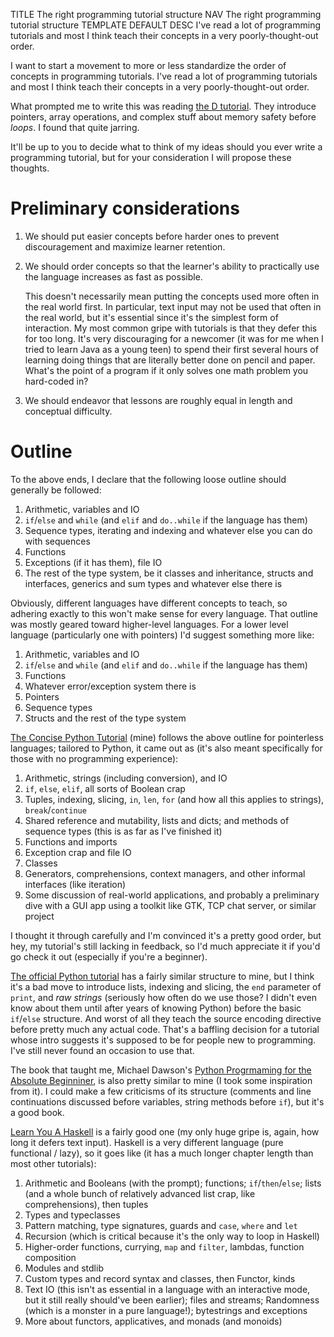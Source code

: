 TITLE The right programming tutorial structure
NAV The right programming tutorial structure
TEMPLATE DEFAULT
DESC I've read a lot of programming tutorials and most I think teach their concepts in a very poorly-thought-out order.

I want to start a movement to more or less standardize the order of concepts in programming tutorials. I've read a lot of programming tutorials and most I think teach their concepts in a very poorly-thought-out order.

What prompted me to write this was reading [the D tutorial](https://tour.dlang.org/tour/en). They introduce pointers, array operations, and complex stuff about memory safety before *loops*. I found that quite jarring.

It'll be up to you to decide what to think of my ideas should you ever write a programming tutorial, but for your consideration I will propose these thoughts.

# Preliminary considerations

1. We should put easier concepts before harder ones to prevent discouragement and maximize learner retention.

2. We should order concepts so that the learner's ability to practically use the language increases as fast as possible.

	This doesn't necessarily mean putting the concepts used more often in the real world first. In particular, text input may not be used that often in the real world, but it's essential since it's the simplest form of interaction. My most common gripe with tutorials is that they defer this for too long. It's very discouraging for a newcomer (it was for me when I tried to learn Java as a young teen) to spend their first several hours of learning doing things that are literally better done on pencil and paper. What's the point of a program if it only solves one math problem you hard-coded in?

3. We should endeavor that lessons are roughly equal in length and conceptual difficulty.

# Outline

To the above ends, I declare that the following loose outline should generally be followed:

1. Arithmetic, variables and IO
2. `if`/`else` and `while` (and `elif` and `do..while` if the language has them)
3. Sequence types, iterating and indexing and whatever else you can do with sequences
4. Functions
5. Exceptions (if it has them), file IO
6. The rest of the type system, be it classes and inheritance, structs and interfaces, generics and sum types and whatever else there is

Obviously, different languages have different concepts to teach, so adhering exactly to this won't make sense for every language. That outline was mostly geared toward higher-level languages. For a lower level language (particularly one with pointers) I'd suggest something more like:

1. Arithmetic, variables and IO
2. `if`/`else` and `while` (and `elif` and `do..while` if the language has them)
3. Functions
4. Whatever error/exception system there is
5. Pointers
6. Sequence types
7. Structs and the rest of the type system

[The Concise Python Tutorial](https://yujiri.xyz/software/pythontut1) (mine) follows the above outline for pointerless languages; tailored to Python, it came out as (it's also meant specifically for those with no programming experience):

1. Arithmetic, strings (including conversion), and IO
2. `if`, `else`, `elif`, all sorts of Boolean crap
3. Tuples, indexing, slicing, `in`, `len`, `for` (and how all this applies to strings), `break`/`continue`
4. Shared reference and mutability, lists and dicts; and methods of sequence types (this is as far as I've finished it)
5. Functions and imports
6. Exception crap and file IO
7. Classes
8. Generators, comprehensions, context managers, and other informal interfaces (like iteration)
9. Some discussion of real-world applications, and probably a preliminary dive with a GUI app using a toolkit like GTK, TCP chat server, or similar project

I thought it through carefully and I'm convinced it's a pretty good order, but hey, my tutorial's still lacking in feedback, so I'd much appreciate it if you'd go check it out (especially if you're a beginner).

[The official Python tutorial](https://docs.python.org/3/tutorial/index.html) has a fairly similar structure to mine, but I think it's a bad move to introduce lists, indexing and slicing, the `end` parameter of `print`, and *raw strings* (seriously how often do we use those? I didn't even know about them until after years of knowing Python) before the basic `if`/`else` structure. And worst of all they teach the source encoding directive before pretty much any actual code. That's a baffling decision for a tutorial whose intro suggests it's supposed to be for people new to programming. I've still never found an occasion to use that.

The book that taught me, Michael Dawson's [Python Progrmaming for the Absolute Beginniner](https://www.amazon.com/Python-Programming-Absolute-Beginner-3rd/dp/1435455002), is also pretty similar to mine (I took some inspiration from it). I could make a few criticisms of its structure (comments and line continuations discussed before variables, string methods before `if`), but it's a good book.

[Learn You A Haskell](http://learnyouahaskell.com/chapters) is a fairly good one (my only huge gripe is, again, how long it defers text input). Haskell is a very different language (pure functional / lazy), so it goes like (it has a much longer chapter length than most other tutorials):

1. Arithmetic and Booleans (with the prompt); functions; `if`/`then`/`else`; lists (and a whole bunch of relatively advanced list crap, like comprehensions), then tuples
2. Types and typeclasses
3. Pattern matching, type signatures, guards and `case`, `where` and `let`
4. Recursion (which is critical because it's the only way to loop in Haskell)
5. Higher-order functions, currying, `map` and `filter`, lambdas, function composition
6. Modules and stdlib
7. Custom types and record syntax and classes, then Functor, kinds
8. Text IO (this isn't as essential in a language with an interactive mode, but it still really should've been earlier); files and streams; Randomness (which is a monster in a pure language!); bytestrings and exceptions
9. More about functors, applicatives, and monads (and monoids)
